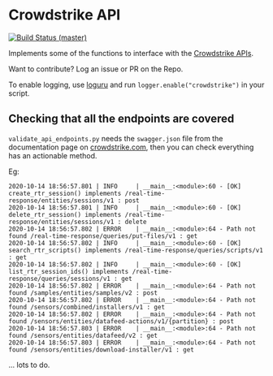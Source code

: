 # Crowdstrike API

[![Build Status (master)](https://droneio.yaleman.org/api/badges/yaleman/crowdstrike_api/status.svg)](https://droneio.yaleman.org/yaleman/crowdstrike_api)

Implements some of the functions to interface with the [Crowdstrike APIs](https://assets.falcon.crowdstrike.com/support/api/swagger.html).

Want to contribute? Log an issue or PR on the Repo.

To enable logging, use [loguru](https://github.com/Delgan/loguru) and run `logger.enable("crowdstrike")` in your script.

## Checking that all the endpoints are covered

`validate_api_endpoints.py` needs the `swagger.json` file from the documentation page on [crowdstrike.com](https://assets.falcon.crowdstrike.com/support/api/swagger.html), then you can check everything has an actionable method.

Eg:

    2020-10-14 18:56:57.801 | INFO     | __main__:<module>:60 - [OK] create_rtr_session() implements /real-time-response/entities/sessions/v1 : post
    2020-10-14 18:56:57.801 | INFO     | __main__:<module>:60 - [OK] delete_rtr_session() implements /real-time-response/entities/sessions/v1 : delete
    2020-10-14 18:56:57.802 | ERROR    | __main__:<module>:64 - Path not found /real-time-response/queries/put-files/v1 : get
    2020-10-14 18:56:57.802 | INFO     | __main__:<module>:60 - [OK] search_rtr_scripts() implements /real-time-response/queries/scripts/v1 : get
    2020-10-14 18:56:57.802 | INFO     | __main__:<module>:60 - [OK] list_rtr_session_ids() implements /real-time-response/queries/sessions/v1 : get
    2020-10-14 18:56:57.802 | ERROR    | __main__:<module>:64 - Path not found /samples/entities/samples/v2 : post
    2020-10-14 18:56:57.802 | ERROR    | __main__:<module>:64 - Path not found /sensors/combined/installers/v1 : get
    2020-10-14 18:56:57.802 | ERROR    | __main__:<module>:64 - Path not found /sensors/entities/datafeed-actions/v1/{partition} : post
    2020-10-14 18:56:57.803 | ERROR    | __main__:<module>:64 - Path not found /sensors/entities/datafeed/v2 : get
    2020-10-14 18:56:57.803 | ERROR    | __main__:<module>:64 - Path not found /sensors/entities/download-installer/v1 : get

... lots to do.